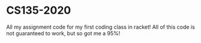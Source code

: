 # CS135-2020
All my assignment code for my first coding class in racket! All of this code is not guaranteed to work, but so got me a 95%!
